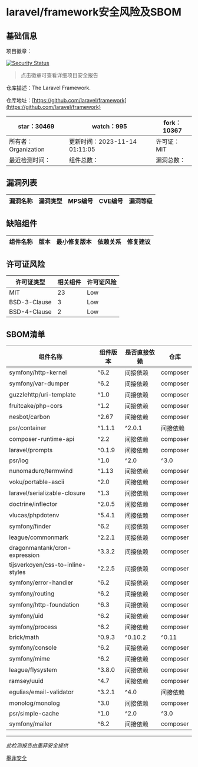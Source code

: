 # laravel/framework安全风险及SBOM

## 基础信息

项目徽章：

[![Security Status](https://www.murphysec.com/platform3/v31/badge/1724147503791558656.svg)](https://www.murphysec.com/console/report/1694415317542723584/1724147503791558656)

> 点击徽章可查看详细项目安全报告

仓库描述：The Laravel Framework.

仓库地址：[https://github.com/laravel/framework](https://github.com/laravel/framework)

| star：30469 | watch：995 | fork：10367 |
| ----------- | -------------- | ------------ |
| 所有者：Organization | 更新时间：2023-11-14 01:11:05 | 许可证：MIT |
| 最近检测时间： | 组件总数： | 漏洞总数： |




## 漏洞列表

| 漏洞名称 | 漏洞类型 | MPS编号 | CVE编号 | 漏洞等级 |
| ------- | ------ | ------- | ------ | ----- |





## 缺陷组件

| 组件名称 | 版本 | 最小修复版本 | 依赖关系 | 修复建议 |
| -------- | ---- | ------------ | -------- | -------- |





## 许可证风险

| 许可证类型 | 相关组件 | 许可证风险 |
| ---------- | -------- | ---------- |
|MIT|23|Low|
|BSD-3-Clause|3|Low|
|BSD-4-Clause|2|Low|




## SBOM清单

| 组件名称 | 组件版本 | 是否直接依赖 | 仓库 |
| -------- | -------- | ------------ | ---- |
|symfony/http-kernel|^6.2|间接依赖|composer|
|symfony/var-dumper|^6.2|间接依赖|composer|
|guzzlehttp/uri-template|^1.0|间接依赖|composer|
|fruitcake/php-cors|^1.2|间接依赖|composer|
|nesbot/carbon|^2.67|间接依赖|composer|
|psr/container|^1.1.1|^2.0.1|间接依赖|composer|
|composer-runtime-api|^2.2|间接依赖|composer|
|laravel/prompts|^0.1.9|间接依赖|composer|
|psr/log|^1.0|^2.0|^3.0|间接依赖|composer|
|nunomaduro/termwind|^1.13|间接依赖|composer|
|voku/portable-ascii|^2.0|间接依赖|composer|
|laravel/serializable-closure|^1.3|间接依赖|composer|
|doctrine/inflector|^2.0.5|间接依赖|composer|
|vlucas/phpdotenv|^5.4.1|间接依赖|composer|
|symfony/finder|^6.2|间接依赖|composer|
|league/commonmark|^2.2.1|间接依赖|composer|
|dragonmantank/cron-expression|^3.3.2|间接依赖|composer|
|tijsverkoyen/css-to-inline-styles|^2.2.5|间接依赖|composer|
|symfony/error-handler|^6.2|间接依赖|composer|
|symfony/routing|^6.2|间接依赖|composer|
|symfony/http-foundation|^6.3|间接依赖|composer|
|symfony/uid|^6.2|间接依赖|composer|
|symfony/process|^6.2|间接依赖|composer|
|brick/math|^0.9.3|^0.10.2|^0.11|间接依赖|composer|
|symfony/console|^6.2|间接依赖|composer|
|symfony/mime|^6.2|间接依赖|composer|
|league/flysystem|^3.8.0|间接依赖|composer|
|ramsey/uuid|^4.7|间接依赖|composer|
|egulias/email-validator|^3.2.1|^4.0|间接依赖|composer|
|monolog/monolog|^3.0|间接依赖|composer|
|psr/simple-cache|^1.0|^2.0|^3.0|间接依赖|composer|
|symfony/mailer|^6.2|间接依赖|composer|


------

*此检测报告由墨菲安全提供*

[墨菲安全](www.murphysec.com)